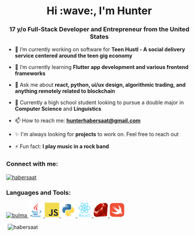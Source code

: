 <h1 align="center">Hi :wave:, I'm Hunter</h1>
<h3 align="center">17 y/o Full-Stack Developer and Entrepreneur from the United States</h3>

- :telescope: I’m currently working on software for **Teen Hustl - A social delivery service centered around the teen gig economy**

- :seedling: I’m currently learning **Flutter app development and various frontend frameworks**

- :speech_balloon: Ask me about **react, python, ui/ux design, algorithmic trading, and anything remotely related to blockchain**

- 🏫 Currently a high school student looking to pursue a double major in **Computer Science** and **Linguistics**

- :mailbox: How to reach me: **hunterhabersaat@gmail.com**

- ✨ I'm always looking for **projects** to work on. Feel free to reach out

- :zap: Fun fact: **I play music in a rock band**

<h3 align="left">Connect with me:</h3>
<p align="left">
<a href="https://linkedin.com/in/habersaat" target="blank"><img align="center" src="https://raw.githubusercontent.com/rahuldkjain/github-profile-readme-generator/master/src/images/icons/Social/linked-in-alt.svg" alt="habersaat" height="30" width="40" /></a>
</p>

<h3 align="left">Languages and Tools:</h3>
<p align="left"> <a href="https://bulma.io/" target="_blank" rel="noreferrer"> <img src="https://raw.githubusercontent.com/gilbarbara/logos/804dc257b59e144eaca5bc6ffd16949752c6f789/logos/bulma.svg" alt="bulma" width="40" height="40"/> </a> <a href="https://www.java.com" target="_blank" rel="noreferrer"> <img src="https://raw.githubusercontent.com/devicons/devicon/master/icons/java/java-original.svg" alt="java" width="40" height="40"/> </a> <a href="https://developer.mozilla.org/en-US/docs/Web/JavaScript" target="_blank" rel="noreferrer"> <img src="https://raw.githubusercontent.com/devicons/devicon/master/icons/javascript/javascript-original.svg" alt="javascript" width="40" height="40"/> </a> <a href="https://www.python.org" target="_blank" rel="noreferrer"> <img src="https://raw.githubusercontent.com/devicons/devicon/master/icons/python/python-original.svg" alt="python" width="40" height="40"/> </a> <a href="https://reactjs.org/" target="_blank" rel="noreferrer"> <img src="https://raw.githubusercontent.com/devicons/devicon/master/icons/react/react-original-wordmark.svg" alt="react" width="40" height="40"/> </a> <a href="https://www.ruby-lang.org/en/" target="_blank" rel="noreferrer"> <img src="https://raw.githubusercontent.com/devicons/devicon/master/icons/ruby/ruby-original.svg" alt="ruby" width="40" height="40"/> </a> <a href="https://developer.apple.com/swift/" target="_blank" rel="noreferrer"> <img src="https://raw.githubusercontent.com/devicons/devicon/master/icons/swift/swift-original.svg" alt="swift" width="40" height="40"/> </a> </p>

<p>&nbsp;<img align="center" src="https://github-readme-stats.vercel.app/api?username=habersaat&show_icons=true&locale=en" alt="habersaat" /></p>
